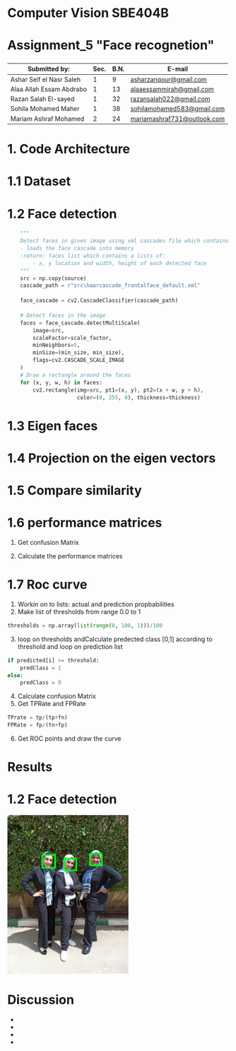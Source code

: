 # Computer Vision SBE404B

# Assignment_5 "Face recognetion"

#####

| Submitted by:            | Sec. | B.N. | E-mail                      |
| ------------------------ | ---- | ---- | --------------------------- |
| Ashar Seif el Nasr Saleh | 1    | 9    | asharzanqour@gmail.com      |
| Alaa Allah Essam Abdrabo | 1    | 13   | alaaessammirah@gmail.com    |
| Razan Salah El-sayed     | 1    | 32   | razansalah022@gmail.com     |
| Sohila Mohamed Maher     | 1    | 38   | sohilamohamed583@gmail.com  |
| Mariam Ashraf Mohamed    | 2    | 24   | mariamashraf731@outlook.com |

# 1. Code Architecture

# 1.1 Dataset

# 1.2 Face detection
```python
    """
    Detect faces in given image using xml cascades file which contains OpenCV data used to detect objects
    - loads the face cascade into memory
    :return: faces list which contains a lists of:
        - x, y location and width, height of each detected face
    """
    src = np.copy(source)
    cascade_path = r"src\haarcascade_frontalface_default.xml"

    face_cascade = cv2.CascadeClassifier(cascade_path)

    # Detect faces in the image
    faces = face_cascade.detectMultiScale(
        image=src,
        scaleFactor=scale_factor,
        minNeighbors=5,
        minSize=(min_size, min_size),
        flags=cv2.CASCADE_SCALE_IMAGE
    )
    # Draw a rectangle around the faces
    for (x, y, w, h) in faces:
        cv2.rectangle(img=src, pt1=(x, y), pt2=(x + w, y + h),
                      color=(0, 255, 0), thickness=thickness)
```

# 1.3 Eigen faces

# 1.4 Projection on the eigen vectors

# 1.5 Compare similarity

# 1.6 performance matrices

1. Get confusion Matrix

2. Calculate the performance matrices

# 1.7 Roc curve

1. Workin on to lists: actual and prediction propbabilities
2. Make list of thresholds from range 0.0 to 1

```python
thresholds = np.array(list(range(0, 100, 1)))/100
```

3. loop on thresholds andCalculate predected class [0,1] according to threshold and loop on prediction list

```python
if predicted[i] >= threshold:
    predClass = 1
else:
    predClass = 0
```

4. Calculate confusion Matrix
5. Get TPRate and FPRate

```python
TPrate = tp/(tp+fn)
FPRate = fp/(tn+fp)
```

6. Get ROC points and draw the curve

# Results

# 1.2 Face detection
![Image](./Output/Faces.png) 

# Discussion

-
-

-
-
